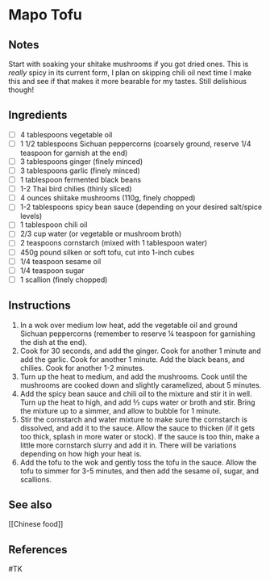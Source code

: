 # Mapo Tofu
## Notes
Start with soaking your shitake mushrooms if you got dried ones. This is _really_ spicy in its current form, I plan on skipping chili oil next time I make this and see if that makes it more bearable for my tastes. Still delishious though!

## Ingredients
- [ ] 4 tablespoons vegetable oil
- [ ] 1 1/2 tablespoons Sichuan peppercorns (coarsely ground, reserve 1/4 teaspoon for garnish at the end)
- [ ] 3 tablespoons ginger (finely minced)
- [ ] 3 tablespoons garlic (finely minced)
- [ ] 1 tablespoon fermented black beans
- [ ] 1-2 Thai bird chilies (thinly sliced)
- [ ] 4 ounces shiitake mushrooms (110g, finely chopped)
- [ ] 1-2 tablespoons spicy bean sauce (depending on your desired salt/spice levels)
- [ ] 1 tablespoon chili oil
- [ ] 2/3 cup water (or vegetable or mushroom broth)
- [ ] 2 teaspoons cornstarch (mixed with 1 tablespoon water)
- [ ] 450g pound silken or soft tofu, cut into 1-inch cubes
- [ ] 1/4 teaspoon sesame oil
- [ ] 1/4 teaspoon sugar
- [ ] 1 scallion (finely chopped)

## Instructions
1. In a wok over medium low heat, add the vegetable oil and ground Sichuan peppercorns (remember to reserve ¼ teaspoon for garnishing the dish at the end).
2. Cook for 30 seconds, and add the ginger. Cook for another 1 minute and add the garlic. Cook for another 1 minute. Add the black beans, and chilies. Cook for another 1-2 minutes.
3. Turn up the heat to medium, and add the mushrooms. Cook until the mushrooms are cooked down and slightly caramelized, about 5 minutes.
4. Add the spicy bean sauce and chili oil to the mixture and stir it in well. Turn up the heat to high, and add ⅔ cups water or broth and stir. Bring the mixture up to a simmer, and allow to bubble for 1 minute.
5. Stir the cornstarch and water mixture to make sure the cornstarch is dissolved, and add it to the sauce. Allow the sauce to thicken (if it gets too thick, splash in more water or stock). If the sauce is too thin, make a little more cornstarch slurry and add it in. There will be variations depending on how high your heat is.
6. Add the tofu to the wok and gently toss the tofu in the sauce. Allow the tofu to simmer for 3-5 minutes, and then add the sesame oil, sugar, and scallions. 

## See also
[[Chinese food]]

## References
#TK
